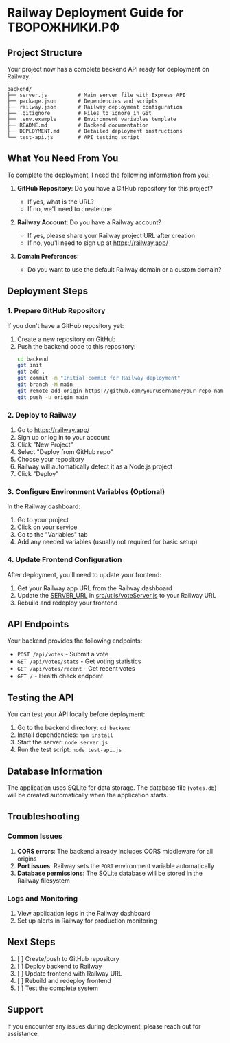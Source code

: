 # Railway Deployment Guide for ТВОРОЖНИКИ.РФ

## Project Structure

Your project now has a complete backend API ready for deployment on Railway:

```
backend/
├── server.js          # Main server file with Express API
├── package.json       # Dependencies and scripts
├── railway.json       # Railway deployment configuration
├── .gitignore         # Files to ignore in Git
├── .env.example       # Environment variables template
├── README.md          # Backend documentation
├── DEPLOYMENT.md      # Detailed deployment instructions
└── test-api.js        # API testing script
```

## What You Need From You

To complete the deployment, I need the following information from you:

1. **GitHub Repository**: Do you have a GitHub repository for this project?
   - If yes, what is the URL?
   - If no, we'll need to create one

2. **Railway Account**: Do you have a Railway account?
   - If yes, please share your Railway project URL after creation
   - If no, you'll need to sign up at https://railway.app/

3. **Domain Preferences**: 
   - Do you want to use the default Railway domain or a custom domain?

## Deployment Steps

### 1. Prepare GitHub Repository

If you don't have a GitHub repository yet:
1. Create a new repository on GitHub
2. Push the backend code to this repository:
   ```bash
   cd backend
   git init
   git add .
   git commit -m "Initial commit for Railway deployment"
   git branch -M main
   git remote add origin https://github.com/yourusername/your-repo-name.git
   git push -u origin main
   ```

### 2. Deploy to Railway

1. Go to https://railway.app/
2. Sign up or log in to your account
3. Click "New Project"
4. Select "Deploy from GitHub repo"
5. Choose your repository
6. Railway will automatically detect it as a Node.js project
7. Click "Deploy"

### 3. Configure Environment Variables (Optional)

In the Railway dashboard:
1. Go to your project
2. Click on your service
3. Go to the "Variables" tab
4. Add any needed variables (usually not required for basic setup)

### 4. Update Frontend Configuration

After deployment, you'll need to update your frontend:
1. Get your Railway app URL from the Railway dashboard
2. Update the [SERVER_URL](file:///c%3A/Projects/tvorozhniki\tvorozhniki-campaign\src\utils\voteServer.js#L3-L9) in [src/utils/voteServer.js](file:///c%3A/Projects/tvorozhniki\tvorozhniki-campaign\src\utils\voteServer.js) to your Railway URL
3. Rebuild and redeploy your frontend

## API Endpoints

Your backend provides the following endpoints:

- `POST /api/votes` - Submit a vote
- `GET /api/votes/stats` - Get voting statistics
- `GET /api/votes/recent` - Get recent votes
- `GET /` - Health check endpoint

## Testing the API

You can test your API locally before deployment:
1. Go to the backend directory: `cd backend`
2. Install dependencies: `npm install`
3. Start the server: `node server.js`
4. Run the test script: `node test-api.js`

## Database Information

The application uses SQLite for data storage. The database file (`votes.db`) will be created automatically when the application starts.

## Troubleshooting

### Common Issues

1. **CORS errors**: The backend already includes CORS middleware for all origins
2. **Port issues**: Railway sets the `PORT` environment variable automatically
3. **Database permissions**: The SQLite database will be stored in the Railway filesystem

### Logs and Monitoring

1. View application logs in the Railway dashboard
2. Set up alerts in Railway for production monitoring

## Next Steps

1. [ ] Create/push to GitHub repository
2. [ ] Deploy backend to Railway
3. [ ] Update frontend with Railway URL
4. [ ] Rebuild and redeploy frontend
5. [ ] Test the complete system

## Support

If you encounter any issues during deployment, please reach out for assistance.